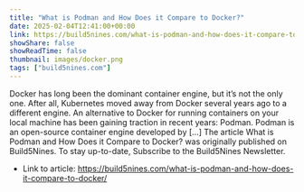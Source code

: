 ```yaml
---
title: "What is Podman and How Does it Compare to Docker?"
date: 2025-02-04T12:41:00+00:00
link: https://build5nines.com/what-is-podman-and-how-does-it-compare-to-docker/
showShare: false
showReadTime: false
thumbnail: images/docker.png
tags: ["build5nines.com"]
---
```

Docker has long been the dominant container engine, but it’s not the only one. After all, Kubernetes moved away from Docker several years ago to a different engine. An alternative to Docker for running containers on your local machine has been gaining traction in recent years: Podman. Podman is an open-source container engine developed by […]
The article What is Podman and How Does it Compare to Docker? was originally published on Build5Nines. To stay up-to-date, Subscribe to the Build5Nines Newsletter.

- Link to article: https://build5nines.com/what-is-podman-and-how-does-it-compare-to-docker/